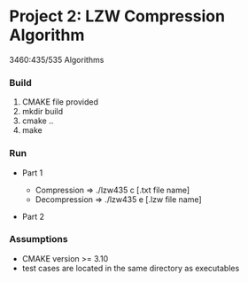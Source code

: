 # Project 2: LZW Compression Algorithm
3460:435/535 Algorithms

### Build 
1. CMAKE file provided 
2. mkdir build 
3. cmake .. 
4. make 

### Run
- Part 1
   - Compression   => ./lzw435 c [.txt file name]
   - Decompression => ./lzw435 e [.lzw file name]

- Part 2

### Assumptions
- CMAKE version >= 3.10
- test cases are located in the same directory as executables
